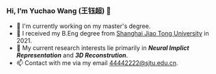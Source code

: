 ### Hi, I’m Yuchao Wang (王钰超) 👋
- 🌱 I'm currently working on my master's degree.
- 🔭 I received my B.Eng degree from [Shanghai Jiao Tong University](https://www.sjtu.edu.cn) in 2021.
- 👀 My current research interests lie primarily in ***Neural Implict Representation*** and ***3D Reconstrution***.
- 📫 Contact with me via my email 44442222@sjtu.edu.cn.

<!---
chaochao42/chaochao42 is a ✨ special ✨ repository because its `README.md` (this file) appears on your GitHub profile.
You can click the Preview link to take a look at your changes.
--->
